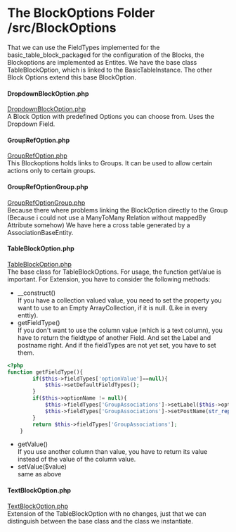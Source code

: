 # The BlockOptions Folder /src/BlockOptions
That we can use the FieldTypes implemented for the basic_table_block_packaged for the configuration of the Blocks, the Blockoptions are implemented as Entites.
We have the base class TableBlockOption, which is linked to the BasicTableInstance. The other Block Options extend this base BlockOption.
#### DropdownBlockOption.php
 [DropdownBlockOption.php](DropdownBlockOption.php)  
 A Block Option with predefined Options you can choose from. Uses the Dropdown Field.

#### GroupRefOption.php
 [GroupRefOption.php](GroupRefOption.php)  
 This Blockoptions holds links to Groups. It can be used to allow certain actions only to certain groups.
 
#### GroupRefOptionGroup.php
 [GroupRefOptionGroup.php](GroupRefOptionGroup.php)  
 Because there where problems linking the BlockOption directly to the Group 
 (Because i could not use a ManyToMany Relation without mappedBy Attribute somehow)
 We have here a cross table generated by a AssociationBaseEntity.
 
#### TableBlockOption.php
  [TableBlockOption.php](TableBlockOption.php)  
  The base class for TableBlockOptions. For usage, the function getValue is important. For Extension, you have to consider the following methods:
  * __construct()  
  If you have a collection valued value, you need to set the property you want to use to an Empty ArrayCollection, if it is null. (Like in every enttiy).
  * getFieldType()  
  If you don't want to use the column value (which is a text column), you have to return the fieldtype of another Field.
  And set the Label and postname right.
  And if the fieldTypes are not yet set, you have to set them.
  ```php
  <?php
  function getFieldType(){
          if($this->fieldTypes['optionValue']==null){
              $this->setDefaultFieldTypes();
          }
          if($this->optionName != null){
              $this->fieldTypes['GroupAssociations']->setLabel($this->optionName);
              $this->fieldTypes['GroupAssociations']->setPostName(str_replace(" ", "", $this->optionName));
          }
          return $this->fieldTypes['GroupAssociations'];
      }
  ```
  * getValue()  
  If you use another column than value, you have to return its value instead of the value of the column value.
  * setValue($value)  
  same as above
  
#### TextBlockOption.php
  [TextBlockOption.php](TextBlockOption.php)  
  Extension of the TableBlockOption with no changes, just that we can distinguish between the base class and the class we instantiate.